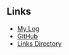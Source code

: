 ---
---
## Links

- [My Log](TXT/mylog.txt)
- [GitHub](https://github.com/FransicaEllyaB/os242)  
- [Links Directory](LINKS/)
